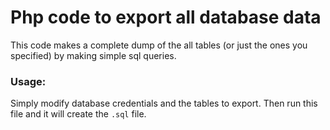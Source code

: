 
# Php code to export all database data

This code makes a complete dump of the all tables (or just the ones you specified)  by making simple sql queries.

### Usage:
Simply modify database credentials and the tables to export.
Then run this file and it will create the `.sql` file.
